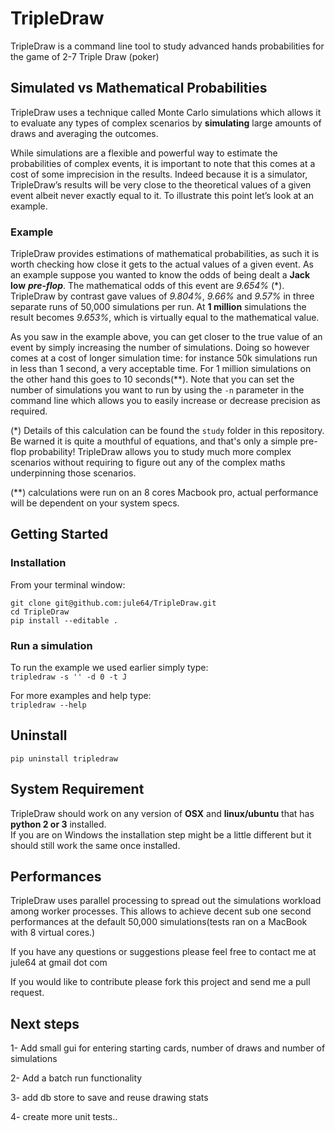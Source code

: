 TripleDraw
========

TripleDraw is a command line tool to study advanced hands probabilities for the game of 2-7 Triple Draw (poker)



## Simulated vs Mathematical Probabilities

TripleDraw uses a technique called Monte Carlo simulations which allows it to evaluate any types of complex scenarios by **simulating** large amounts of draws and averaging the outcomes.

While simulations are a flexible and powerful way to estimate the probabilities of complex events, it is important to note that this comes at a cost of some imprecision in the results.  Indeed because it is a simulator, TripleDraw’s results will be very close to the theoretical values of a given event albeit never exactly equal to it.  To illustrate this point let’s look at an example.


### Example

TripleDraw provides estimations of mathematical probabilities, as such it is worth checking how close it gets to the actual values of a given event.  As an example suppose you wanted to know the odds of being dealt a **Jack low** ***pre-flop***.  The mathematical odds of this event are *9.654%* (\*). TripleDraw by contrast gave values of *9.804%*, *9.66%* and *9.57%* in three separate runs of 50,000 simulations per run. At **1 million** simulations the result becomes *9.653%*, which is virtually equal to the mathematical value.

As you saw in the example above, you can get closer to the true value of an event by simply increasing the number of simulations.  Doing so however comes at a cost of longer simulation time: for instance 50k simulations run in less than 1 second, a very acceptable time. For 1 million simulations on the other hand this goes to 10 seconds(**).  Note that you can set the number of simulations you want to run by using the `-n` parameter in the command line which allows you to easily increase or decrease precision as required.

(*) Details of this calculation can be found the `study` folder in this repository.  Be warned it is quite a mouthful of equations, and that's only a simple pre-flop probability! TripleDraw allows you to study much more complex scenarios without requiring to figure out any of the complex maths underpinning those scenarios.

(**) calculations were run on an 8 cores Macbook pro, actual performance will be dependent on your system specs.  


## Getting Started


### Installation

From your terminal window:

`git clone git@github.com:jule64/TripleDraw.git`  
`cd TripleDraw`  
`pip install --editable .`



### Run a simulation

To run the example we used earlier simply type:  
`tripledraw -s '' -d 0 -t J`

For more examples and help type:  
`tripledraw --help`


## Uninstall

`pip uninstall tripledraw`


## System Requirement

TripleDraw should work on any version of **OSX** and **linux/ubuntu** that has **python 2 or 3** installed.  
If you are on Windows the installation step might be a little different but it should still work the same once installed.



## Performances

TripleDraw uses parallel processing to spread out the simulations workload among worker processes.  This allows to achieve decent sub one second performances at the default 50,000 simulations(tests ran on a MacBook with 8 virtual cores.)


If you have any questions or suggestions please feel free to contact me at jule64 at gmail dot com

If you would like to contribute please fork this project and send me a pull request.


## Next steps

1- Add small gui for entering starting cards, number of draws and number of simulations

2- Add a batch run functionality

3- add db store to save and reuse drawing stats

4- create more unit tests..


